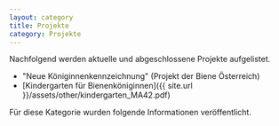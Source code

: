 ```yaml
---
layout: category
title: Projekte
category: Projekte
---
```


Nachfolgend werden aktuelle und abgeschlossene Projekte aufgelistet. 

- "Neue Königinnenkennzeichnung" (Projekt der Biene Österreich)
- [Kindergarten für Bienenköniginnen]({{ site.url }}/assets/other/kindergarten_MA42.pdf)

Für diese Kategorie wurden folgende Informationen veröffentlicht.